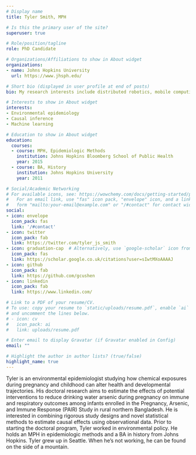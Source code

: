 ```yaml
---
# Display name
title: Tyler Smith, MPH

# Is this the primary user of the site?
superuser: true

# Role/position/tagline
role: PhD Candidate

# Organizations/Affiliations to show in About widget
organizations:
- name: Johns Hopkins University
  url: https://www.jhsph.edu/

# Short bio (displayed in user profile at end of posts)
bio: My research interests include distributed robotics, mobile computing and programmable matter.

# Interests to show in About widget
interests:
- Environmental epidemiology
- Causal inference
- Machine learning

# Education to show in About widget
education:
  courses:
  - course: MPH, Epidemiologic Methods
    institution: Johns Hopkins Bloomberg School of Public Health
    year: 2015
  - course: BA, History
    institution: Johns Hopkins University
    year: 2011

# Social/Academic Networking
# For available icons, see: https://wowchemy.com/docs/getting-started/page-builder/#icons
#   For an email link, use "fas" icon pack, "envelope" icon, and a link in the
#   form "mailto:your-email@example.com" or "/#contact" for contact widget.
social:
- icon: envelope
  icon_pack: fas
  link: '/#contact'
- icon: twitter
  icon_pack: fab
  link: https://twitter.com/tyler_js_smith
- icon: graduation-cap  # Alternatively, use `google-scholar` icon from `ai` icon pack
  icon_pack: fas
  link: https://scholar.google.co.uk/citations?user=sIwtMXoAAAAJ
- icon: github
  icon_pack: fab
  link: https://github.com/gcushen
- icon: linkedin
  icon_pack: fab
  link: https://www.linkedin.com/

# Link to a PDF of your resume/CV.
# To use: copy your resume to `static/uploads/resume.pdf`, enable `ai` icons in `params.toml`, 
# and uncomment the lines below.
# - icon: cv
#   icon_pack: ai
#   link: uploads/resume.pdf

# Enter email to display Gravatar (if Gravatar enabled in Config)
email: ""

# Highlight the author in author lists? (true/false)
highlight_name: true
---
```


Tyler is an environmental epidemiologist studying how chemical exposures during pregnancy and childhood can alter health and developmental trajectories. His doctoral research aims to estimate the effects of potential interventions to reduce drinking water arsenic during pregnancy on immune and respiratory outcomes among infants enrolled in the Pregnancy, Arsenic, and Immune Response (PAIR) Study in rural northern Bangladesh. He is interested in combining rigorous study designs and novel statistical methods to estimate causal effects using observational data. Prior to starting the doctoral program, Tyler worked in environmental policy. He holds an MPH in epidemiologic methods and a BA in history from Johns Hopkins. Tyler grew up in Seattle. When he’s not working, he can be found on the side of a mountain.
